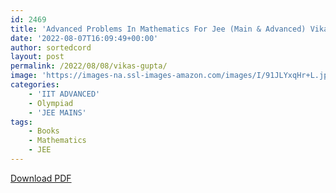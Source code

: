 ```yaml
---
id: 2469
title: 'Advanced Problems In Mathematics For Jee (Main & Advanced) Vikas Gupta'
date: '2022-08-07T16:09:49+00:00'
author: sortedcord
layout: post
permalink: /2022/08/08/vikas-gupta/
image: 'https://images-na.ssl-images-amazon.com/images/I/91JLYxqHr+L.jpg'
categories:
    - 'IIT ADVANCED'
    - Olympiad
    - 'JEE MAINS'
tags:
    - Books
    - Mathematics
    - JEE
---
```


[Download PDF](https://drive.google.com/uc?export=download&id=13S_q10PrSiDZIteW9DcS3uJC9a-zhANW)
